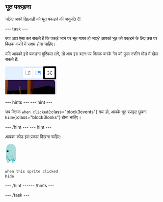 ## भूत पकड़ना

चलिए अपने खिलाड़ी को भूत पकड़ने की अनुमति दें!

--- task ---

क्या आप ऐसा कर सकते हैं कि पकड़े जाने पर भूत गायब हो जाए? आपको भूत को पकड़ने के लिए उस पर क्लिक करने में सक्षम होना चाहिए।

यदि आपको इसे पकड़ना मुश्किल लगे, तो आप इस बटन पर क्लिक करके गेम को फुल स्क्रीन मोड में खेल सकते हैं:

![स्क्रीनशॉट](images/ghost-fullscreen-annotated.png)

--- hints ---
 --- hint ---

जब क्लिक `when clicked`{:class="block3events"} गया हो, आपके भूत स्प्राइट छुपना `hide`{:class="block3looks"} होना चाहिए।

--- /hint --- --- hint ---

आपका कोड इस प्रकार दिखना चाहिए:

![भूत स्प्राइट](images/ghost-sprite.png)

```blocks3
when this sprite clicked
hide
```

--- /hint ------ /hints ---

--- /task ---
